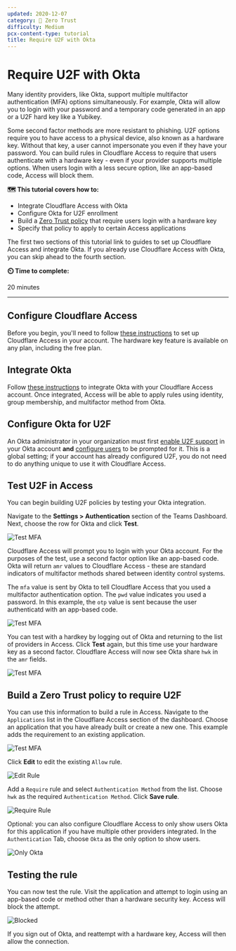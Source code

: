 ```yaml
---
updated: 2020-12-07
category: 🔐 Zero Trust
difficulty: Medium
pcx-content-type: tutorial
title: Require U2F with Okta
---
```


# Require U2F with Okta

Many identity providers, like Okta, support multiple multifactor authentication (MFA) options simultaneously. For example, Okta will allow you to login with your password and a temporary code generated in an app or a U2F hard key like a Yubikey.

Some second factor methods are more resistant to phishing. U2F options require you to have access to a physical device, also known as a hardware key. Without that key, a user cannot impersonate you even if they have your password. You can build rules in Cloudflare Access to require that users authenticate with a hardware key - even if your provider supports multiple options. When users login with a less secure option, like an app-based code, Access will block them.

**🗺️ This tutorial covers how to:**

- Integrate Cloudflare Access with Okta
- Configure Okta for U2F enrollment
- Build a [Zero Trust policy](/policies/zero-trust) that require users login with a hardware key
- Specify that policy to apply to certain Access applications

The first two sections of this tutorial link to guides to set up Cloudflare Access and integrate Okta. If you already use Cloudflare Access with Okta, you can skip ahead to the fourth section.

**⏲️ Time to complete:**

20 minutes

---

## Configure Cloudflare Access

Before you begin, you'll need to follow [these instructions](/setup) to set up Cloudflare Access in your account. The hardware key feature is available on any plan, including the free plan.

## Integrate Okta

Follow [these instructions](https://developers.cloudflare.com/cloudflare-one/identity/idp-integration/okta) to integrate Okta with your Cloudflare Access account. Once integrated, Access will be able to apply rules using identity, group membership, and multifactor method from Okta.

## Configure Okta for U2F

An Okta administrator in your organization must first [enable U2F support](https://help.okta.com/en/prod/Content/Topics/Security/MFA.htm) in your Okta account **and** [configure users](https://help.okta.com/en/prod/Content/Topics/Security/healthinsight/required-factors.htm) to be prompted for it. This is a global setting; if your account has already configured U2F, you do not need to do anything unique to use it with Cloudflare Access.

## Test U2F in Access

You can begin building U2F policies by testing your Okta integration.

Navigate to the **Settings > Authentication** section of the Teams Dashboard. Next, choose the row for Okta and click **Test**.

![Test MFA](../static/zero-trust-security/require-yubikey/idp-list.png)

Cloudflare Access will prompt you to login with your Okta account. For the purposes of the test, use a second factor option like an app-based code. Okta will return `amr` values to Cloudflare Access - these are standard indicators of multifactor methods shared between identity control systems.

The `mfa` value is sent by Okta to tell Cloudflare Access that you used a multifactor authentication option. The `pwd` value indicates you used a password. In this example, the `otp` value is sent because the user authenticatd with an app-based code.

![Test MFA](../static/zero-trust-security/require-yubikey/with-mfa.png)

You can test with a hardkey by logging out of Okta and returning to the list of providers in Access. Click **Test** again, but this time use your hardware key as a second factor. Cloudflare Access will now see Okta share `hwk` in the `amr` fields.

![Test MFA](../static/zero-trust-security/require-yubikey/with-hwk.png)

## Build a Zero Trust policy to require U2F

You can use this information to build a rule in Access. Navigate to the `Applications` list in the Cloudflare Access section of the dashboard. Choose an application that you have already built or create a new one. This example adds the requirement to an existing application.

![Test MFA](../static/zero-trust-security/require-yubikey/app-list.png)

Click **Edit** to edit the existing `Allow` rule.

![Edit Rule](../static/zero-trust-security/require-yubikey/edit-app.png)

Add a `Require` rule and select `Authentication Method` from the list. Choose `hwk` as the required `Authentication Method`. Click **Save rule**.

![Require Rule](../static/zero-trust-security/require-yubikey/require-hwk.png)

Optional: you can also configure Cloudflare Access to only show users Okta for this application if you have multiple other providers integrated. In the `Authentication` Tab, choose `Okta` as the only option to show users.

![Only Okta](../static/zero-trust-security/require-yubikey/only-okta.png)

## Testing the rule

You can now test the rule. Visit the application and attempt to login using an app-based code or method other than a hardware security key. Access will block the attempt.

![Blocked](../static/zero-trust-security/require-yubikey/blocked-user.png)

If you sign out of Okta, and reattempt with a hardware key, Access will then allow the connection.
